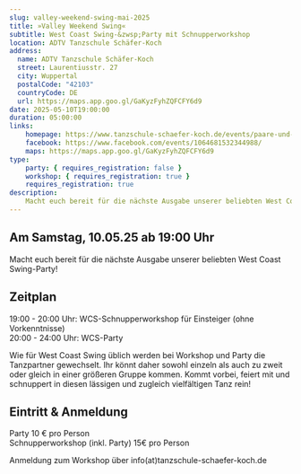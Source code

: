 ```yaml
---
slug: valley-weekend-swing-mai-2025
title: »Valley Weekend Swing«
subtitle: West Coast Swing-&zwsp;Party mit Schnupperworkshop
location: ADTV Tanzschule Schäfer-Koch
address:
  name: ADTV Tanzschule Schäfer-Koch
  street: Laurentiusstr. 27
  city: Wuppertal
  postalCode: "42103"
  countryCode: DE
  url: https://maps.app.goo.gl/GaKyzFyhZQFCFY6d9
date: 2025-05-10T19:00:00
duration: 05:00:00
links:
    homepage: https://www.tanzschule-schaefer-koch.de/events/paare-und-singles/events-erwachsene-detail?tx_calendarize_calendar%5Baction%5D=detail&tx_calendarize_calendar%5Bcontroller%5D=Calendar&tx_calendarize_calendar%5Bindex%5D=75786&cHash=755feaad219408d97dd826d88ed8bcf8
    facebook: https://www.facebook.com/events/1064681532344988/
    maps: https://maps.app.goo.gl/GaKyzFyhZQFCFY6d9
type:
    party: { requires_registration: false }
    workshop: { requires_registration: true }
    requires_registration: true
description:
    Macht euch bereit für die nächste Ausgabe unserer beliebten West Coast Swing-Party!
---
```


## Am Samstag, 10.05.25 ab 19:00 Uhr

Macht euch bereit für die nächste Ausgabe unserer beliebten West Coast Swing-Party!

## Zeitplan

19:00 - 20:00 Uhr: WCS-Schnupperworkshop für Einsteiger (ohne Vorkenntnisse)<br>
20:00 - 24:00 Uhr: WCS-Party

Wie für West Coast Swing üblich werden bei Workshop und Party die Tanzpartner gewechselt. Ihr könnt daher sowohl einzeln als auch zu zweit oder gleich in einer größeren Gruppe kommen. Kommt vorbei, feiert mit und schnuppert in diesen lässigen und zugleich vielfältigen Tanz rein!

## Eintritt & Anmeldung

Party 10 € pro Person<br>
Schnupperworkshop (inkl. Party) 15€ pro Person<br>

Anmeldung zum Workshop über info(at)tanzschule-schaefer-koch.de
